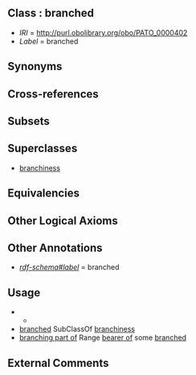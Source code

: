 
## Class : branched

 * *IRI* = http://purl.obolibrary.org/obo/PATO_0000402
 * *Label* = branched

## Synonyms


## Cross-references


## Subsets


## Superclasses

 * [branchiness](../../PATO/09/PATO_0002009.md)

## Equivalencies


## Other Logical Axioms


## Other Annotations

 * *[rdf-schema#label](../../el/rdf-schema#label.md)* = branched

## Usage

 * -
 * [branched](../../PATO/02/PATO_0000402.md) SubClassOf [branchiness](../../PATO/09/PATO_0002009.md)
 * [branching part of](../../RO/80/RO_0002380.md) Range [bearer of](../../RO/53/RO_0000053.md) some [branched](../../PATO/02/PATO_0000402.md)

## External Comments

